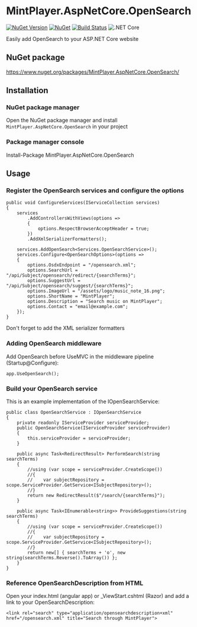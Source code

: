 # MintPlayer.AspNetCore.OpenSearch
[![NuGet Version](https://img.shields.io/nuget/v/MintPlayer.AspNetCore.OpenSearch.svg?style=flat)](https://www.nuget.org/packages/MintPlayer.AspNetCore.OpenSearch)
[![NuGet](https://img.shields.io/nuget/dt/MintPlayer.AspNetCore.OpenSearch.svg?style=flat)](https://www.nuget.org/packages/MintPlayer.AspNetCore.OpenSearch)
[![Build Status](https://travis-ci.org/MintPlayer/MintPlayer.AspNetCore.OpenSearch.svg?branch=master)](https://travis-ci.org/MintPlayer/MintPlayer.AspNetCore.OpenSearch)
![.NET Core](https://github.com/MintPlayer/MintPlayer.AspNetCore.OpenSearch/workflows/.NET%20Core/badge.svg)

Easily add OpenSearch to your ASP.NET Core website
## NuGet package
https://www.nuget.org/packages/MintPlayer.AspNetCore.OpenSearch/
## Installation
### NuGet package manager
Open the NuGet package manager and install `MintPlayer.AspNetCore.OpenSearch` in your project
### Package manager console
Install-Package MintPlayer.AspNetCore.OpenSearch
## Usage
### Register the OpenSearch services and configure the options

    public void ConfigureServices(IServiceCollection services)
    {
        services
            .AddControllersWithViews(options =>
            {
                options.RespectBrowserAcceptHeader = true;
            })
            .AddXmlSerializerFormatters();

        services.AddOpenSearch<Services.OpenSearchService>();
        services.Configure<OpenSearchOptions>(options =>
        {
            options.OsdxEndpoint = "/opensearch.xml";
            options.SearchUrl = "/api/Subject/opensearch/redirect/{searchTerms}";
            options.SuggestUrl = "/api/Subject/opensearch/suggest/{searchTerms}";
            options.ImageUrl = "/assets/logo/music_note_16.png";
            options.ShortName = "MintPlayer";
            options.Description = "Search music on MintPlayer";
            options.Contact = "email@example.com";
        });
    }

Don't forget to add the XML serializer formatters

### Adding OpenSearch middleware
Add OpenSearch before UseMVC in the middleware pipeline (Startup@Configure):

    app.UseOpenSearch();

### Build your OpenSearch service
This is an example implementation of the IOpenSearchService:

    public class OpenSearchService : IOpenSearchService
    {
        private readonly IServiceProvider serviceProvider;
        public OpenSearchService(IServiceProvider serviceProvider)
        {
            this.serviceProvider = serviceProvider;
        }

        public async Task<RedirectResult> PerformSearch(string searchTerms)
        {
            //using (var scope = serviceProvider.CreateScope())
            //{
            //    var subjectRepository = scope.ServiceProvider.GetService<ISubjectRepository>();
            //}
            return new RedirectResult($"/search/{searchTerms}");
        }

        public async Task<IEnumerable<string>> ProvideSuggestions(string searchTerms)
        {
            //using (var scope = serviceProvider.CreateScope())
            //{
            //    var subjectRepository = scope.ServiceProvider.GetService<ISubjectRepository>();
            //}
            return new[] { searchTerms + 'o', new string(searchTerms.Reverse().ToArray()) };
        }
    }

### Reference OpenSearchDescription from HTML
Open your index.html (angular app) or _ViewStart.cshtml (Razor) and add a link to your OpenSearchDescription:

    <link rel="search" type="application/opensearchdescription+xml" href="/opensearch.xml" title="Search through MintPlayer">
